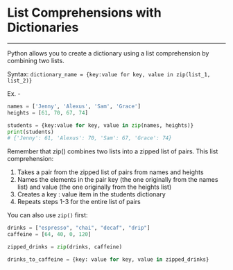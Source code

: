 # List Comprehensions with Dictionaries
---
Python allows you to create a dictionary using a list comprehension by combining two lists.

Syntax:
`dictionary_name = {key:value for key, value in zip(list_1, list_2)}`

Ex. -
```py
names = ['Jenny', 'Alexus', 'Sam', 'Grace']
heights = [61, 70, 67, 74]

students = {key:value for key, value in zip(names, heights)}
print(students)
# {'Jenny': 61, 'Alexus': 70, 'Sam': 67, 'Grace': 74}

```
Remember that zip() combines two lists into a zipped list of pairs. This list comprehension:

1.  Takes a pair from the zipped list of pairs from names and heights   
2.  Names the elements in the pair key (the one originally from the names list) and value (the one originally from the heights list)
3.  Creates a key : value item in the students dictionary
4.  Repeats steps 1-3 for the entire list of pairs

You can also use `zip()` first:
```py
drinks = ["espresso", "chai", "decaf", "drip"]
caffeine = [64, 40, 0, 120]

zipped_drinks = zip(drinks, caffeine)

drinks_to_caffeine = {key: value for key, value in zipped_drinks}

```



